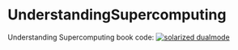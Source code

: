 # UnderstandingSupercomputing
Understanding Supercomputing book code: 
[![solarized dualmode](http://jorditorres.org/wp-content/uploads/2016/11/UnderstandingSupercomputing.png)](#features)
